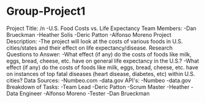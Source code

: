 # Group-Project1
Project Title: /n
  -U.S. Food Costs vs. Life Expectancy
Team Members: 
  -Dan Brueckman
  -Heather Solis
  -Deric Patton
  -Alfonso Moreno
Project Description:
  -The project will look at the costs of various foods in U.S. cities/states and their effect on life expectancy/disease. 
Research Questions to Answer:
  -What effect (if any) do the costs of foods like milk, eggs, bread, cheese, etc. have on general life expectancy in the U.S.? 
  -What effect (if any) do the costs of foods like milk, eggs, bread, cheese, etc. have on instances of top fatal diseases (heart disease, diabetes, etc) within U.S. cities? 
Data Sources:
  -Numbeo.com
  -data.gov
API's: 
  -Numbeo
  -data.gov
Breakdown of Tasks:
  -Team Lead
    -Deric Patton
  -Scrum Master
    -Heather
  -Data Engineer
    -Alfonso Moreno
  -Tester
    -Dan Brueckman 
